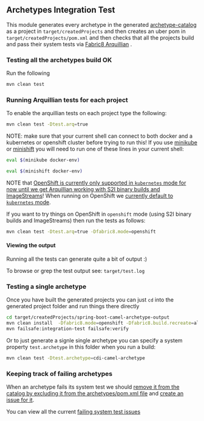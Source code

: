 ## Archetypes Integration Test

This module generates every archetype in the generated [archetype-catalog](../archetypes-catalog) as a project in `target/createdProjects` and then creates an uber pom in `target/createdProjects/pom.xml` and then checks that all the projects build and pass their system tests via  [Fabric8 Arquillian](https://github.com/fabric8io/fabric8/tree/master/components/fabric8-arquillian) 
.

### Testing all the archetypes build OK

Run the following

```sh
mvn clean test
```

### Running Arquillian tests for each project

To enable the arquillian tests on each project type the following:

```sh
mvn clean test -Dtest.arq=true
```

NOTE: make sure that your current shell can connect to both docker and a kubernetes or openshift cluster before trying to run this!
If you use [minikube](http://fabric8.io/guide/getStarted/minikube.html) or [minishift](http://fabric8.io/guide/getStarted/minishift.html) you will need to run one of these lines in your current shell:

```sh
eval $(minikube docker-env)

eval $(minishift docker-env)
```

NOTE that [OpenShift is currently only supported in `kubernetes` mode for now until we get Arquillian working with S2I binary builds and ImageStreams](https://github.com/fabric8io/ipaas-quickstarts/issues/1369)! When running on OpenShift we [currently default to `kubernetes` mode](https://github.com/fabric8io/fabric8-maven-plugin/issues/240). 

If you want to try things on OpenShift in `openshift` mode (using S2I binary builds and ImageStreams) then run the tests as follows:

```sh
mvn clean test -Dtest.arq=true -Dfabric8.mode=openshift
```

#### Viewing the output
 
Running all the tests can generate quite a bit of output :) 
 
To browse or grep the test output see: `target/test.log`

### Testing a single archetype

Once you have built the generated projects you can just `cd` into the generated project folder and run things there directly

```sh
cd target/createdProjects/spring-boot-camel-archetype-output
mvn clean install  -Dfabric8.mode=openshift -Dfabric8.build.recreate=all
mvn failsafe:integration-test failsafe:verify
 ```

Or to just generate a signle single archetype you can specify a system property `test.archetype` in this folder when you run a build:

```sh
mvn clean test -Dtest.archetype=cdi-camel-archetype
```

### Keeping track of failing archetypes

When an archetype fails its system test we should [remove it from the catalog by excluding it from the archetypes/pom.xml file](https://github.com/fabric8io/ipaas-quickstarts/blob/master/archetypes/pom.xml#L36) and [create an issue for it](https://github.com/fabric8io/ipaas-quickstarts/issues/new).

You can view all the current [failing system test issues](https://github.com/fabric8io/ipaas-quickstarts/issues?q=is%3Aissue+is%3Aopen+label%3A%22system+test%22) 

